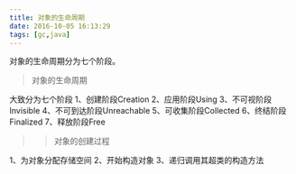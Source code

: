 ```yaml
---
title: 对象的生命周期
date: 2016-10-05 16:13:29
tags: [gc,java]
---
```

对象的生命周期分为七个阶段。
<!--more-->

>   对象的生命周期

大致分为七个阶段
1、创建阶段Creation
2、应用阶段Using
3、不可视阶段Invisible
4、不可到达阶段Unreachable
5、可收集阶段Collected
6、终结阶段Finalized
7、释放阶段Free

>>  对象的创建过程

1、为对象分配存储空间
2、开始构造对象
3、递归调用其超类的构造方法